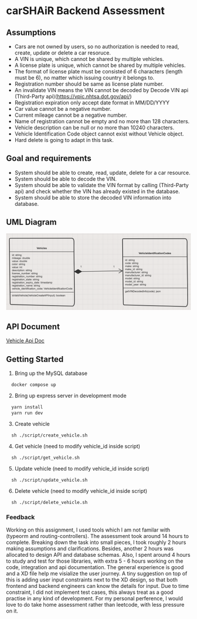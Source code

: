 # carSHAiR Backend Assessment

## Assumptions

- Cars are not owned by users, so no authorization is needed to read, create, update or delete a car resoruce.
- A VIN is unique, which cannot be shared by multiple vehicles.
- A license plate is unique, which cannot be shared by multiple vehicles.
- The format of license plate must be consisted of 6 characters (length must be 6), no matter which issuing country it belongs to.
- Registration number should be same as license plate number.
- An invalidate VIN means the VIN cannot be decoded by Decode VIN api (Third-Party api)(<https://vpic.nhtsa.dot.gov/api/>)
- Registration expiration only accept date format in MM/DD/YYYY
- Car value cannot be a negative number.
- Current mileage cannot be a negative number.
- Name of registration cannot be empty and no more than 128 characters.
- Vehicle description can be null or no more than 10240 characters.
- Vehicle Identification Code object cannot exist without Vehicle object.
- Hard delete is going to adapt in this task.

## Goal and requirements

- System should be able to create, read, update, delete for a car resource.
- System should be able to decode the VIN.
- System should be able to validate the VIN format by calling (Third-Party api) and check whether the VIN has already existed in the database.
- System should be able to store the decoded VIN information into database.

## UML Diagram
![Alt text](./uml.png "UML Diagram")

## API Document
[Vehicle Api Doc](./docs/api_vehicle.md)

## Getting Started

1. Bring up the MySQL database
```
  docker compose up
```

2. Bring up express server in development mode
```
  yarn install
  yarn run dev
```

3. Create vehicle
```
  sh ./script/create_vehicle.sh
```

4. Get vehicle (need to modify vehicle_id inside script)

```
  sh ./script/get_vehicle.sh
```

5. Update vehicle (need to modify vehicle_id inside script)

```
  sh ./script/update_vehicle.sh
```

6. Delete vehicle (need to modify vehicle_id inside script)

```
  sh ./script/delete_vehicle.sh
```

### Feedback
Working on this assignment, l used tools which l am not familar with (typeorm and routing-controllers). The assessment took around 14 hours to complete. Breaking down the task into small pieces, l took roughly 2 hours making assumptions and clarifications. Besides, another 2 hours was allocated to design API and database schemas. Also, l spent around 4 hours to study and test for those libraries, with extra 5 - 6 hours working on the code, integration and api documentation. The general experience is good and a XD file help me visialize the user journey. A tiny suggestion on top of this is adding user input constraints next to the XD design, so that both frontend and backend engineers can know the details for input. Due to time constraint, l did not implement test cases, this always treat as a good practise in any kind of development. For my personal perference, l would love to do take home assessment rather than leetcode, with less pressure on it.

